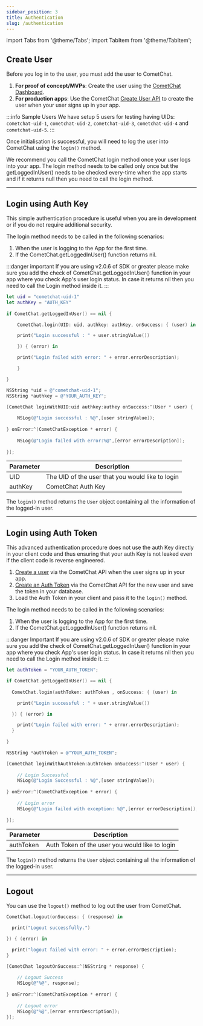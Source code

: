 ```yaml
---
sidebar_position: 3
title: Authentication
slug: /authentication
---
```

import Tabs from '@theme/Tabs';
import TabItem from '@theme/TabItem';

## Create User

Before you log in to the user, you must add the user to CometChat.

1. **For proof of concept/MVPs**: Create the user using the [CometChat Dashboard](https://app.cometchat.com).
2. **For production apps**: Use the CometChat [Create User API](https://api-explorer.cometchat.com/reference/creates-user) to create the user when your user signs up in your app.

:::info Sample Users
We have setup 5 users for testing having UIDs:  `cometchat-uid-1`, `cometchat-uid-2`, `cometchat-uid-3`, `cometchat-uid-4` and `cometchat-uid-5`.
:::

Once initialisation is successful, you will need to log the user into CometChat using the `login()` method.

We recommend you call the CometChat login method once your user logs into your app. The login method needs to be called only once but the getLoggedInUser() needs to be checked every-time when the app starts and if it returns null then you need to call the login method.

---

## Login using Auth Key

This simple authentication procedure is useful when you are in development or if you do not require additional security.

The login method needs to be called in the following scenarios:<br />
1)  When the user is logging to the App for the first time.<br />
2) If the CometChat.getLoggedInUser() function returns nil.<br />


:::danger important
If you are using v2.0.6 of SDK or greater please make sure you add the check of CometChat.getLoggedInUser() function in your app where you check App's user login status. In case it returns nil then you need to call the Login method inside it.
:::

<Tabs>
<TabItem value="Swift" label="Swift">

```swift
let uid = "cometchat-uid-1"
let authKey = "AUTH_KEY"
        
if CometChat.getLoggedInUser() == nil {

	CometChat.login(UID: uid, authkey: authKey, onSuccess: { (user) in

  	print("Login successful : " + user.stringValue())

	}) { (error) in

  	print("Login failed with error: " + error.errorDescription);

	}

}
```
</TabItem>
<TabItem value="Objective C" label="Objective C">

```objectivec
NSString *uid = @"cometchat-uid-1";
NSString *authkey = @"YOUR_AUTH_KEY";

[CometChat loginWithUID:uid authkey:authey onSuccess:^(User * user) {
    
    NSLog(@"Login successful : %@",[user stringValue]);
    
} onError:^(CometChatException * error) {
    
    NSLog(@"Login failed with error:%@",[error errorDescription]);
    
}];
```
</TabItem>
</Tabs>




| Parameter | Description | 
| ---- | ---- | 
| UID | The UID of the user that you would like to login | 
| authKey | CometChat Auth Key | 


The `login()` method returns the `User` object containing all the information of the logged-in user.

---

## Login using Auth Token

This advanced authentication procedure does not use the auth Key directly in your client code and thus ensuring that your auth Key is not leaked even if the client code is reverse engineered.

1. [Create a user](https://api-explorer.cometchat.com/reference/creates-user) via the CometChat API when the user signs up in your app.
2. [Create an Auth Token](https://api-explorer.cometchat.com/reference/create-authtoken) via the CometChat API for the new user and save the token in your database.
3. Load the Auth Token in your client and pass it to the `login()` method.

The login method needs to be called in the following scenarios:
1)  When the user is logging to the App for the first time.
2) If the CometChat.getLoggedInUser() function returns nil.


:::danger Important
If you are using v2.0.6 of SDK or greater please make sure you add the check of CometChat.getLoggedInUser() function in your app where you check App's user login status. In case it returns nil then you need to call the Login method inside it.
:::

<Tabs>
<TabItem value="Swift" label="Swift">

```swift
let authToken = "YOUR_AUTH_TOKEN";

if CometChat.getLoggedInUser() == nil {
  
  CometChat.login(authToken: authToken , onSuccess: { (user) in

    print("Login successful : " + user.stringValue())

  }) { (error) in

    print("Login failed with error: " + error.errorDescription);
  }
  
}
```
</TabItem>
<TabItem value="Objective C" label="Objective C">

```objectivec
NSString *authToken = @"YOUR_AUTH_TOKEN";

[CometChat loginWithAuthToken:authToken onSuccess:^(User * user) {
    
    // Login Successful
    NSLog(@"Login Successful : %@",[user stringValue]);
    
} onError:^(CometChatException * error) {
    
    // Login error
    NSLog(@"Login failed with exception: %@",[error errorDescription]);
    
}];
```
</TabItem>
</Tabs>



| Parameter | Description | 
| ---- | ---- | 
| authToken | Auth Token of the user you would like to login | 


The `login()` method returns the `User` object containing all the information of the logged-in user.

---

## Logout

You can use the `logout()` method to log out the user from CometChat.

<Tabs>
<TabItem value="Swift" label="Swift">

```swift
CometChat.logout(onSuccess: { (response) in

  print("Logout successfully.")

}) { (error) in

  print("logout failed with error: " + error.errorDescription);
}
```
</TabItem>
<TabItem value="Objective C" label="Objective C">

```objectivec
[CometChat logoutOnSuccess:^(NSString * response) {
    
    // Logout Success
    NSLog(@"%@", response);
    
} onError:^(CometChatException * error) {
    
    // Logout error
    NSLog(@"%@",[error errorDescription]);
}];
```
</TabItem>
</Tabs>
